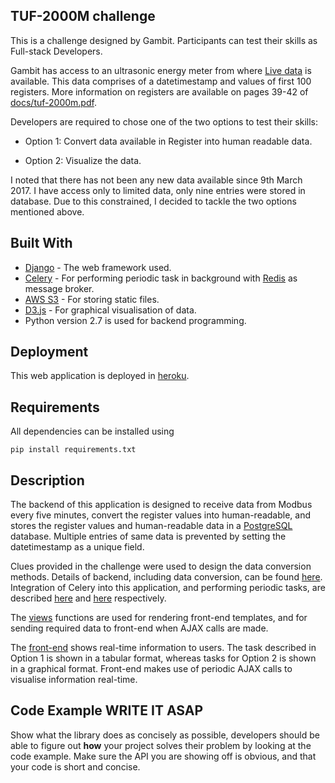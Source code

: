 ## TUF-2000M challenge

This is a challenge designed by Gambit. Participants can test their skills as Full-stack Developers.

Gambit has access to an ultrasonic energy meter from where [Live data](http://tuftuf.gambitlabs.fi/feed.txt) is available. This data comprises of a datetimestamp and values of first 100 registers. More information on registers are available on pages 39-42 of [docs/tuf-2000m.pdf](https://github.com/gambit-labs/tuf-2000m/blob/master/docs/tuf-2000m.pdf).

Developers are required to chose one of the two options to test their skills:

- Option 1:
Convert data available in Register into human readable data.

- Option 2:
Visualize the data.

I noted that there has not been any new data available since 9th March 2017. I have access only to limited data, only nine entries were stored in database. Due to this constrained, I decided to tackle the two options mentioned above.

## Built With

* [Django](https://www.djangoproject.com) - The web framework used.
* [Celery](http://celery.readthedocs.io/en/latest/) - For performing periodic task in background with [Redis](https://redis.io) as message broker.
* [AWS S3](https://aws.amazon.com/s3/) - For storing static files.
* [D3.js](https://d3js.org) - For graphical visualisation of data.
* Python version 2.7 is used for backend programming.

## Deployment

This web application is deployed in [heroku](http://gambit-challenge.herokuapp.com).

## Requirements

All dependencies can be installed using
```
pip install requirements.txt
```

## Description

The backend of this application is designed to receive data from Modbus every five minutes, convert the register values into human-readable, and stores the register values and human-readable data in a [PostgreSQL](https://www.postgresql.org) database. Multiple entries of same data is prevented by setting the datetimestamp as a unique field.

Clues provided in the challenge were used to design the data conversion methods. Details of backend, including data conversion, can be found [here](dataApp/dataProcessing.py). Integration of Celery into this application, and performing periodic tasks, are described [here](gambitChallenge/celery.py) and [here](dataApp/tasks.py) respectively.

The [views](dataApp/views.py) functions are used for rendering front-end templates, and for sending required data to front-end when AJAX calls are made.

The [front-end](http://gambit-challenge.herokuapp.com) shows real-time information to users. The task described in Option 1 is shown in a tabular format, whereas tasks for Option 2 is shown in a graphical format. Front-end makes use of periodic AJAX calls to visualise information real-time.


## Code Example WRITE IT ASAP

Show what the library does as concisely as possible, developers should be able to figure out **how** your project solves their problem by looking at the code example. Make sure the API you are showing off is obvious, and that your code is short and concise.
